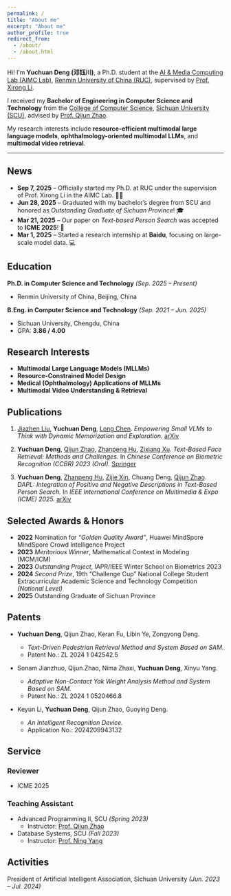 ```yaml
---
permalink: /
title: "About me"
excerpt: "About me"
author_profile: true
redirect_from: 
  - /about/
  - /about.html
---
```



Hi! I’m **Yuchuan Deng (邓钰川)**, a Ph.D. student at the [AI & Media Computing Lab (AIMC Lab)](https://ruc-aimc-lab.github.io/), [Renmin University of China (RUC)](https://www.ruc.edu.cn/), supervised by [Prof. Xirong Li](https://lixirong.net/).

I received my **Bachelor of Engineering in Computer Science and Technology** from the [College of Computer Science](https://cs.scu.edu.cn/), [Sichuan University (SCU)](https://www.scu.edu.cn/), advised by [Prof. Qijun Zhao](http://www.scubrl.org/qjzhao).

My research interests include **resource-efficient multimodal large language models**, **ophthalmology-oriented multimodal LLMs**, and **multimodal video retrieval**.


---

## News 

* **Sep 7, 2025** – Officially started my Ph.D. at RUC under the supervision of Prof. Xirong Li in the AIMC Lab. 👨‍🎓
* **Jun 28, 2025** – Graduated with my bachelor’s degree from SCU and honored as *Outstanding Graduate of Sichuan Province*! 🎓
* **Mar 21, 2025** – Our paper on *Text-based Person Search* was accepted to **ICME 2025**! 🎉
* **Mar 1, 2025** – Started a research internship at **Baidu**, focusing on large-scale model data. 💻



## Education

**Ph.D. in Computer Science and Technology** *(Sep. 2025 – Present)*

* Renmin University of China, Beijing, China

**B.Eng. in Computer Science and Technology** *(Sep. 2021 – Jun. 2025)*

* Sichuan University, Chengdu, China
* GPA: **3.86 / 4.00**



## Research Interests

* **Multimodal Large Language Models (MLLMs)**
* **Resource-Constrained Model Design**
* **Medical (Ophthalmology) Applications of MLLMs**
* **Multimodal Video Understanding & Retrieval**



## Publications

1. [Jiazhen Liu](https://jiazhen-code.github.io/about.me/), **Yuchuan Deng**, [Long Chen](https://zjuchenlong.github.io/).
   *Empowering Small VLMs to Think with Dynamic Memorization and Exploration.*
   [arXiv](https://arxiv.org/pdf/2506.23061)

2. **Yuchuan Deng**, [Qijun Zhao](http://www.scubrl.org/qjzhao), [Zhanpeng Hu](https://lucasqaq.github.io/), [Zixiang Xu](https://xzx34.github.io/).
   *Text-Based Face Retrieval: Methods and Challenges.*
   In *Chinese Conference on Biometric Recognition (CCBR) 2023 (Oral).*
   [Springer](https://link.springer.com/chapter/10.1007/978-981-99-8565-4_15)

3. **Yuchuan Deng**, [Zhanpeng Hu](https://lucasqaq.github.io/), [Zijie Xin](https://xxayt.github.io/), Chuang Deng, [Qijun Zhao](http://www.scubrl.org/qjzhao).
   *DAPL: Integration of Positive and Negative Descriptions in Text-Based Person Search.*
   In *IEEE International Conference on Multimedia & Expo (ICME) 2025.*
   [arXiv](https://arxiv.org/pdf/2405.07459)



## Selected Awards & Honors

* **2022** Nomination for *“Golden Quality Award”*, Huawei MindSpore MindSpore Crowd Intelligence Project
* **2023** *Meritorious Winner*, Mathematical Contest in Modeling (MCM/ICM)
* **2023** *Outstanding Project*, IAPR/IEEE Winter School on Biometrics 2023
* **2024** *Second Prize*, 19th “Challenge Cup” National College Student Extracurricular Academic Science and Technology Competition *(National Level)*
* **2025** Outstanding Graduate of Sichuan Province

## Patents

* **Yuchuan Deng**, Qijun Zhao, Keran Fu, Libin Ye, Zongyong Deng.

  * *Text-Driven Pedestrian Retrieval Method and System Based on SAM.*
  * Patent No.: ZL 2024 1 042542.5

* Sonam Jianzhuo, Qijun Zhao, Nima Zhaxi, **Yuchuan Deng**, Xinyu Yang.

  * *Adaptive Non-Contact Yak Weight Analysis Method and System Based on SAM.*
  * Patent No.: ZL 2024 1 0520466.8

* Keyun Li, **Yuchuan Deng**, Qijun Zhao, Guoying Deng.

  * *An Intelligent Recognition Device.*
  * Application No.: 2024209943132


## Service 
### Reviewer
- ICME 2025  

### Teaching Assistant  
- Advanced Programming II, SCU *(Spring 2023)*  
  - Instructor: [Prof. Qijun Zhao](http://www.scubrl.org/qjzhao)  
- Database Systems, SCU *(Fall 2023)*  
  - Instructor: [Prof. Ning Yang](https://yneversky.github.io/)  

## Activities
President of Artificial Intelligent Association, Sichuan University *(Jun. 2023 – Jul. 2024)* 

